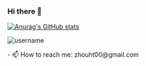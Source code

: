 ### Hi there 👋
[![Anurag's GitHub stats](https://github-readme-stats.vercel.app/api?username=ht-zhou)](https://github.com/anuraghazra/github-readme-stats)
<p align="left"> <img src="https://komarev.com/ghpvc/?username=TongLi3701&label=Profile%20views&color=0e75b6&style=flat" alt="username" /> </p>
- 📫 How to reach me: zhouht00@gmail.com
<!--
**ht-zhou/ht-zhou** is a ✨ _special_ ✨ repository because its `README.md` (this file) appears on your GitHub profile.

Here are some ideas to get you started:

- 🔭 I’m currently working on ...
- 🌱 I’m currently learning ...
- 👯 I’m looking to collaborate on ...
- 🤔 I’m looking for help with ...
- 💬 Ask me about ...
- 😄 Pronouns: ...
- ⚡ Fun fact: ...
-->
